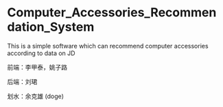 # Computer_Accessories_Recommendation_System
This is a simple software which can recommend computer accessories according to data on JD

前端：李甲泰，姚子路

后端：刘珺

划水：余克雄 (doge)
